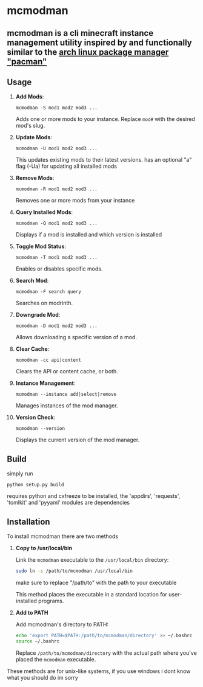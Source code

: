 # mcmodman

## mcmodman is a cli minecraft instance management utility inspired by and functionally similar to the [arch linux package manager "pacman"](https://wiki.archlinux.org/title/Pacman)

## Usage

1. **Add Mods**:
   ```
   mcmodman -S mod1 mod2 mod3 ...
   ```
   Adds one or more mods to your instance. Replace `mod#` with the desired mod's slug.

2. **Update Mods**:
   ```
   mcmodman -U mod1 mod2 mod3 ...
   ```
   This updates existing mods to their latest versions.
   has an optional "a" flag (-Ua) for updating all installed mods

3. **Remove Mods**:
   ```
   mcmodman -R mod1 mod2 mod3 ...
   ```
   Removes one or more mods from your instance

4. **Query Installed Mods**:
   ```
   mcmodman -Q mod1 mod2 mod3 ...
   ```
   Displays if a mod is installed and which version is installed

5. **Toggle Mod Status**:
   ```
   mcmodman -T mod1 mod2 mod3 ...
   ```
   Enables or disables specific mods.

6. **Search Mod**:
   ```
   mcmodman -F search query
   ```
   Searches on modrinth.

7. **Downgrade Mod**:
   ```
   mcmodman -D mod1 mod2 mod3 ...
   ```
   Allows downloading a specific version of a mod.

6. **Clear Cache**:
   ```
   mcmodman -cc api|content
   ```
   Clears the API or content cache, or both.

7. **Instance Management**:
   ```
   mcmodman --instance add|select|remove
   ```
   Manages instances of the mod manager.

8. **Version Check**:
   ```
   mcmodman --version
   ```
   Displays the current version of the mod manager.

## Build
simply run 
```
python setup.py build
```
requires python and cxfreeze to be installed, the 'appdirs', 'requests', 'tomlkit' and 'pyyaml' modules are dependencies

## Installation

To install mcmodman there are two methods

1. **Copy to /usr/local/bin**

   Link the `mcmodman` executable to the `/usr/local/bin` directory:

   ```bash
   sudo ln -s /path/to/mcmodman /usr/local/bin
   ```
   make sure to replace "/path/to" with the path to your executable

   This method places the executable in a standard location for user-installed programs.

2. **Add to PATH**

   Add mcmodman's directory to PATH:

   ```bash
   echo 'export PATH=$PATH:/path/to/mcmodman/directory' >> ~/.bashrc
   source ~/.bashrc
   ```

   Replace `/path/to/mcmodman/directory` with the actual path where you've placed the `mcmodman` executable.

These methods are for unix-like systems, if you use windows i dont know what you should do im sorry
